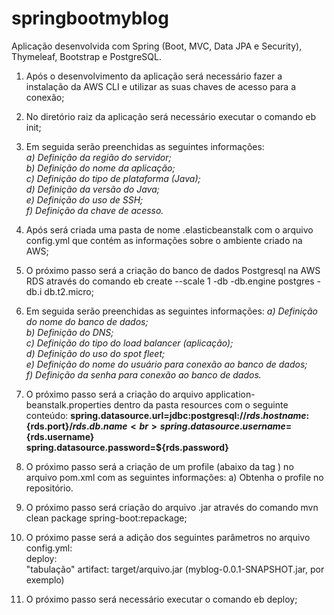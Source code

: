 # springbootmyblog
Aplicação desenvolvida com Spring (Boot, MVC, Data JPA e Security), Thymeleaf, Bootstrap e PostgreSQL.

1) Após o desenvolvimento da aplicação será necessário fazer a instalação da AWS CLI e utilizar as suas chaves de acesso para a conexão;

2) No diretório raiz da aplicação será necessário executar o comando eb init;

3) Em seguida serão preenchidas as seguintes informações:<br>
    <i>
    a) Definição da região do servidor;<br>
    b) Definição do nome da aplicação;<br>
    c) Definição do tipo de plataforma (Java);<br>
    d) Definição da versão do Java;<br>
    e) Definição do uso de SSH;<br>
    f) Definição da chave de acesso.
    </i>

4) Após será criada uma pasta de nome .elasticbeanstalk com o arquivo config.yml que contém as informações sobre o ambiente criado na AWS;

5) O próximo passo será a criação do banco de dados Postgresql na AWS RDS através do comando eb create --scale 1 -db -db.engine postgres -db.i db.t2.micro;

6) Em seguida serão preenchidas as seguintes informações:
    <i>
    a) Definição do nome do banco de dados;<br>
    b) Definição do DNS;<br>
    c) Definição do tipo do load balancer (aplicação);<br>
    d) Definição do uso do spot fleet;<br>
    e) Definição do nome do usuário para conexão ao banco de dados;<br>
    f) Definição da senha para conexão ao banco de dados.
    </i>

7) O próximo passo será a criação do arquivo application-beanstalk.properties dentro da pasta resources com o seguinte conteúdo:
    <b>spring.datasource.url=jdbc:postgresql://${rds.hostname}:${rds.port}/${rds.db.name}<br>
    spring.datasource.username=${rds.username}<br>
    spring.datasource.password=${rds.password}
    </b>

8) O próximo passo será a criação de um profile (abaixo da tag <build>) no arquivo pom.xml com as seguintes informações:
    a) Obtenha o profile no repositório.

9) O próximo passo será criação do arquivo .jar através do comando mvn clean package spring-boot:repackage;

10) O próximo passe será a adição dos seguintes parâmetros no arquivo config.yml:<br>
    deploy:<br>
    "tabulação" artifact: target/arquivo.jar (myblog-0.0.1-SNAPSHOT.jar, por exemplo)

11) O próximo passo será necessário executar o comando eb deploy;
